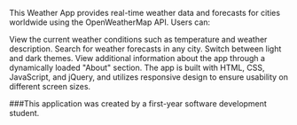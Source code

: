 This Weather App provides real-time weather data and forecasts for cities worldwide using the OpenWeatherMap API. Users can:

View the current weather conditions such as temperature and weather description.
Search for weather forecasts in any city.
Switch between light and dark themes.
View additional information about the app through a dynamically loaded "About" section.
The app is built with HTML, CSS, JavaScript, and jQuery, and utilizes responsive design to ensure usability on different screen sizes.


###This application was created by a first-year software development student.
